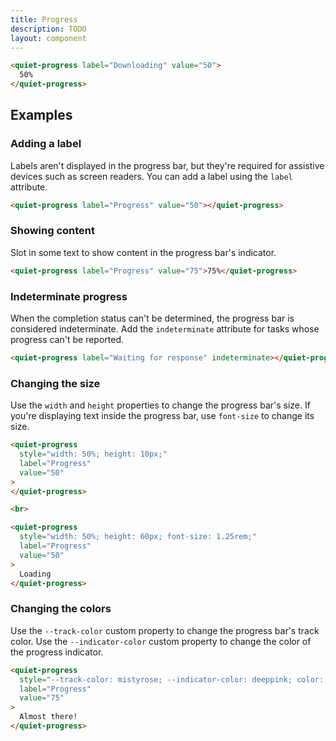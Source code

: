 ```yaml
---
title: Progress
description: TODO
layout: component
---
```


```html {.example}
<quiet-progress label="Downloading" value="50">
  50%
</quiet-progress>
```

## Examples

### Adding a label

Labels aren't displayed in the progress bar, but they're required for assistive devices such as screen readers. You can add a label using the `label` attribute.

```html {.example}
<quiet-progress label="Progress" value="50"></quiet-progress>
```

### Showing content

Slot in some text to show content in the progress bar's indicator.

```html {.example}
<quiet-progress label="Progress" value="75">75%</quiet-progress>
```

### Indeterminate progress

When the completion status can't be determined, the progress bar is considered indeterminate. Add the `indeterminate` attribute for tasks whose progress can't be reported.

```html {.example}
<quiet-progress label="Waiting for response" indeterminate></quiet-progress>
```

### Changing the size

Use the `width` and `height` properties to change the progress bar's size. If you're displaying text inside the progress bar, use `font-size` to change its size.

```html {.example}
<quiet-progress 
  style="width: 50%; height: 10px;"
  label="Progress"
  value="50"
>
</quiet-progress>

<br>

<quiet-progress 
  style="width: 50%; height: 60px; font-size: 1.25rem;"
  label="Progress"
  value="50"
>
  Loading
</quiet-progress>
```

### Changing the colors

Use the `--track-color` custom property to change the progress bar's track color. Use the `--indicator-color` custom property to change the color of the progress indicator.

```html {.example}
<quiet-progress 
  style="--track-color: mistyrose; --indicator-color: deeppink; color: white;"
  label="Progress" 
  value="75"
>
  Almost there!
</quiet-progress>
```
